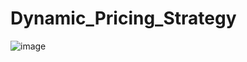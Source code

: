 # Dynamic_Pricing_Strategy

![image](https://github.com/user-attachments/assets/550d48fc-b4c4-405b-85d6-805558dfeab7)

